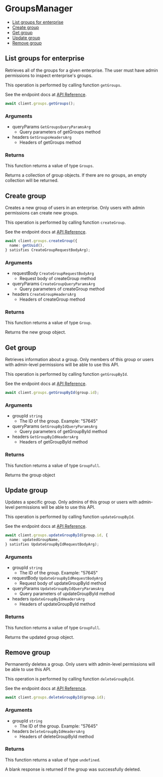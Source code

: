 # GroupsManager

- [List groups for enterprise](#list-groups-for-enterprise)
- [Create group](#create-group)
- [Get group](#get-group)
- [Update group](#update-group)
- [Remove group](#remove-group)

## List groups for enterprise

Retrieves all of the groups for a given enterprise. The user
must have admin permissions to inspect enterprise's groups.

This operation is performed by calling function `getGroups`.

See the endpoint docs at
[API Reference](https://developer.box.com/reference/get-groups/).

<!-- sample get_groups -->

```ts
await client.groups.getGroups();
```

### Arguments

- queryParams `GetGroupsQueryParamsArg`
  - Query parameters of getGroups method
- headers `GetGroupsHeadersArg`
  - Headers of getGroups method

### Returns

This function returns a value of type `Groups`.

Returns a collection of group objects. If there are no groups, an
empty collection will be returned.

## Create group

Creates a new group of users in an enterprise. Only users with admin
permissions can create new groups.

This operation is performed by calling function `createGroup`.

See the endpoint docs at
[API Reference](https://developer.box.com/reference/post-groups/).

<!-- sample post_groups -->

```ts
await client.groups.createGroup({
  name: getUuid(),
} satisfies CreateGroupRequestBodyArg);
```

### Arguments

- requestBody `CreateGroupRequestBodyArg`
  - Request body of createGroup method
- queryParams `CreateGroupQueryParamsArg`
  - Query parameters of createGroup method
- headers `CreateGroupHeadersArg`
  - Headers of createGroup method

### Returns

This function returns a value of type `Group`.

Returns the new group object.

## Get group

Retrieves information about a group. Only members of this
group or users with admin-level permissions will be able to
use this API.

This operation is performed by calling function `getGroupById`.

See the endpoint docs at
[API Reference](https://developer.box.com/reference/get-groups-id/).

<!-- sample get_groups_id -->

```ts
await client.groups.getGroupById(group.id);
```

### Arguments

- groupId `string`
  - The ID of the group. Example: "57645"
- queryParams `GetGroupByIdQueryParamsArg`
  - Query parameters of getGroupById method
- headers `GetGroupByIdHeadersArg`
  - Headers of getGroupById method

### Returns

This function returns a value of type `GroupFull`.

Returns the group object

## Update group

Updates a specific group. Only admins of this
group or users with admin-level permissions will be able to
use this API.

This operation is performed by calling function `updateGroupById`.

See the endpoint docs at
[API Reference](https://developer.box.com/reference/put-groups-id/).

<!-- sample put_groups_id -->

```ts
await client.groups.updateGroupById(group.id, {
  name: updatedGroupName,
} satisfies UpdateGroupByIdRequestBodyArg);
```

### Arguments

- groupId `string`
  - The ID of the group. Example: "57645"
- requestBody `UpdateGroupByIdRequestBodyArg`
  - Request body of updateGroupById method
- queryParams `UpdateGroupByIdQueryParamsArg`
  - Query parameters of updateGroupById method
- headers `UpdateGroupByIdHeadersArg`
  - Headers of updateGroupById method

### Returns

This function returns a value of type `GroupFull`.

Returns the updated group object.

## Remove group

Permanently deletes a group. Only users with
admin-level permissions will be able to use this API.

This operation is performed by calling function `deleteGroupById`.

See the endpoint docs at
[API Reference](https://developer.box.com/reference/delete-groups-id/).

<!-- sample delete_groups_id -->

```ts
await client.groups.deleteGroupById(group.id);
```

### Arguments

- groupId `string`
  - The ID of the group. Example: "57645"
- headers `DeleteGroupByIdHeadersArg`
  - Headers of deleteGroupById method

### Returns

This function returns a value of type `undefined`.

A blank response is returned if the group was
successfully deleted.
